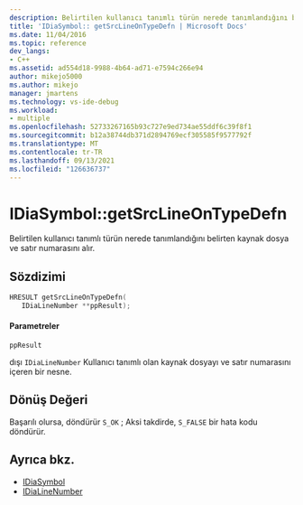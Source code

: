 ```yaml
---
description: Belirtilen kullanıcı tanımlı türün nerede tanımlandığını belirten kaynak dosya ve satır numarasını alır.
title: 'IDiaSymbol:: getSrcLineOnTypeDefn | Microsoft Docs'
ms.date: 11/04/2016
ms.topic: reference
dev_langs:
- C++
ms.assetid: ad554d18-9988-4b64-ad71-e7594c266e94
author: mikejo5000
ms.author: mikejo
manager: jmartens
ms.technology: vs-ide-debug
ms.workload:
- multiple
ms.openlocfilehash: 52733267165b93c727e9ed734ae55ddf6c39f8f1
ms.sourcegitcommit: b12a38744db371d2894769ecf305585f9577792f
ms.translationtype: MT
ms.contentlocale: tr-TR
ms.lasthandoff: 09/13/2021
ms.locfileid: "126636737"
---
```

# <a name="idiasymbolgetsrclineontypedefn"></a>IDiaSymbol::getSrcLineOnTypeDefn
Belirtilen kullanıcı tanımlı türün nerede tanımlandığını belirten kaynak dosya ve satır numarasını alır.

## <a name="syntax"></a>Sözdizimi

```C++
HRESULT getSrcLineOnTypeDefn(
   IDiaLineNumber **ppResult);
```

#### <a name="parameters"></a>Parametreler
 `ppResult`

dışı `IDiaLineNumber` Kullanıcı tanımlı olan kaynak dosyayı ve satır numarasını içeren bir nesne.

## <a name="return-value"></a>Dönüş Değeri
 Başarılı olursa, döndürür `S_OK` ; Aksi takdirde, `S_FALSE` bir hata kodu döndürür.

## <a name="see-also"></a>Ayrıca bkz.
- [IDiaSymbol](../../debugger/debug-interface-access/idiasymbol.md)
- [IDiaLineNumber](../../debugger/debug-interface-access/idialinenumber.md)
